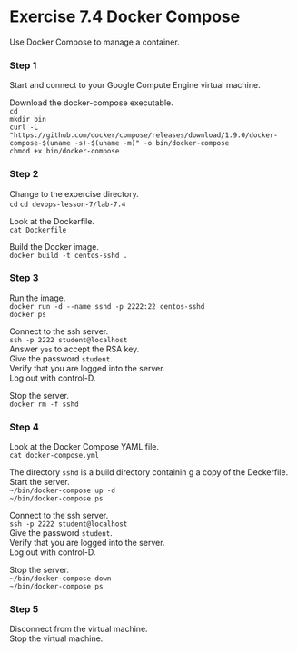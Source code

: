 # Exercise 7.4 Docker Compose

Use Docker Compose to manage a container.

### Step 1

Start and connect to your Google Compute Engine virtual machine.

Download the docker-compose executable.  
`cd`  
`mkdir bin`  
`curl -L "https://github.com/docker/compose/releases/download/1.9.0/docker-compose-$(uname -s)-$(uname -m)" -o bin/docker-compose`  
`chmod +x bin/docker-compose`  

### Step 2

Change to the exoercise directory.  
`cd`
`cd devops-lesson-7/lab-7.4`  

Look at the Dockerfile.  
`cat Dockerfile`  

Build the Docker image.  
`docker build -t centos-sshd .`  

### Step 3

Run the image.  
`docker run -d --name sshd -p 2222:22 centos-sshd`  
`docker ps`  

Connect to the ssh server.  
`ssh -p 2222 student@localhost`  
Answer `yes` to accept the RSA key.  
Give the password `student`.  
Verify that you are logged into the server.  
Log out with control-D.  

Stop the server.  
`docker rm -f sshd`  

### Step 4

Look at the Docker Compose YAML file.  
`cat docker-compose.yml`  

The directory `sshd` is a build directory containin g a copy of the Deckerfile.  
Start the server.  
`~/bin/docker-compose up -d`  
`~/bin/docker-compose ps`

Connect to the ssh server.  
`ssh -p 2222 student@localhost`  
Give the password `student`.  
Verify that you are logged into the server.  
Log out with control-D.  

Stop the server.  
`~/bin/docker-compose down`  
`~/bin/docker-compose ps`  

### Step 5

Disconnect from the virtual machine.  
Stop the virtual machine.  

